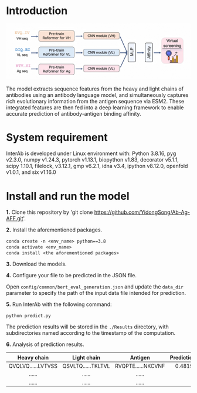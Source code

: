# Introduction
![figure1](https://github.com/YidongSong/Ab-Ag-AFF/blob/main/Figs/Model%20architecture.png)

The model extracts sequence features from the heavy and light chains of antibodies using an antibody language model, and simultaneously captures rich evolutionary information from the antigen sequence via ESM2. These integrated features are then fed into a deep learning framework to enable accurate prediction of antibody-antigen binding affinity.

# System requirement
InterAb is developed under Linux environment with:
Python 3.8.16, pyg v2.3.0, numpy v1.24.3, pytorch v1.13.1, biopython v1.83, decorator v5.1.1, scipy 1.10.1, filelock, v3.12.1, gmp v6.2.1, idna v3.4, ipython v8.12.0, openfold v1.0.1, and six v1.16.0

# Install and run the model
**1.** Clone this repository by 'git clone https://github.com/YidongSong/Ab-Ag-AFF.git'.

**2.** Install the aforementioned packages.
```
conda create -n <env_name> python==3.8
conda activate <env_name>
conda install <the aforementioned packages>
```

**3.** Download the models.

**4.** Configure your file to be predicted in the JSON file.

Open ``` config/common/bert_eval_generation.json ``` and update the `data_dir` parameter to specify the path of the input data file intended for prediction.

**5.** Run InterAb with the following command:  
```
python predict.py
```

The prediction results will be stored in the ```./Results``` directory, with subdirectories named according to the timestamp of the computation.

**6.** Analysis of prediction results.

| Heavy chain          | Light chain                         | Antigen                     |Predictions      |
|:-------------------:|:-------------------------------:|:------------------------------:|:------------------------------:|
|QVQLVQ......LVTVSS| QSVLTQ......TKLTVL|RVQPTE......NKCVNF|0.4819|
|......|......|......||
|......|......|......||
